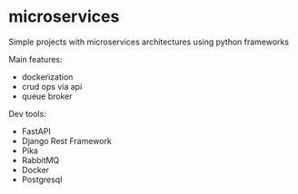 # microservices
Simple projects with microservices architectures using python frameworks

Main features:
* dockerization
* crud ops via api
* queue broker

Dev tools:
* FastAPI
* Django Rest Framework
* Pika
* RabbitMQ
* Docker
* Postgresql
